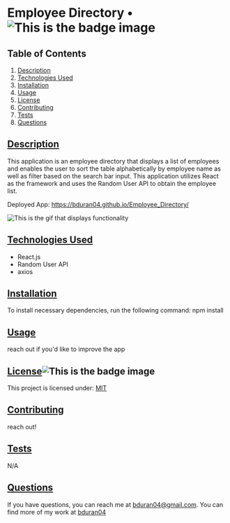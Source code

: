 # Employee Directory • ![This is the badge image](https://img.shields.io/badge/license-MIT-blue.svg)

  ## Table of Contents

1. [Description](#description)
2. [Technologies Used](#technologies)
3. [Installation](#installation)
4. [Usage](#usage)
5. [License](#license)
6. [Contributing](#contributing)
7. [Tests](#tests)
8. [Questions](#questions)

## [Description](#description)
This application is an employee directory that displays a list of employees and enables the user to sort the table alphabetically by employee name as well as filter based on the search bar input. This application utilizes React as the framework and uses the Random User API to obtain the employee list. 

Deployed App: https://bduran04.github.io/Employee_Directory/

![This is the gif that displays functionality](src/assets/employee_directory.gif)

## [Technologies Used](#technologies)
* React.js
* Random User API
* axios

## [Installation](#installation)
To install necessary dependencies, run the following command: npm install 

## [Usage](#usage)
reach out if you'd like to improve the app

## [License](#license)![This is the badge image](https://img.shields.io/badge/license-MIT-blue.svg)
This project is licensed under: 
[MIT](https://choosealicense.com/licenses/mit/)

## [Contributing](#contributing)
reach out! 

## [Tests](#tests)
N/A

## [Questions](#questions)
If you have questions, you can reach me at bduran04@gmail.com. You can find more of my work at [bduran04](https://github.com/bduran04)

